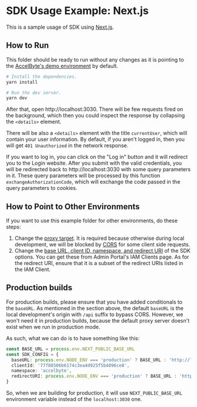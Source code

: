 # SDK Usage Example: Next.js

This is a sample usage of SDK using [Next.js](https://nextjs.org).

## How to Run

This folder should be ready to run without any changes as it is pointing to the [AccelByte's demo environment](https://demo.accelbyte.io) by default.

```sh
# Install the dependencies.
yarn install

# Run the dev server.
yarn dev
```

After that, open http://localhost:3030. There will be few requests fired on the background, which then you could inspect the response by collapsing the `<details>` element.

There will be also a `<details>` element with the title `currentUser`, which will contain your user information. By default, if you aren't logged in, then you will get `401 Unauthorized` in the network response.

If you want to log in, you can click on the "Log in" button and it will redirect you to the Login website. After you submit with the valid credentials, you will be redirected back to http://localhost:3030 with some query parameters in it. These query parameters will be processed by this function `exchangeAuthorizationCode`, which will exchange the code passed in the query parameters to cookies.

## How to Point to Other Environments

If you want to use this example folder for other environments, do these steps:

1. Change the [proxy target](https://github.com/AccelByte/accelbyte-web-sdk/blob/main/packages/sdk/examples/next/next.config.js#L8). It is required because otherwise during local development, we will be blocked by [CORS](https://developer.mozilla.org/en-US/docs/Web/HTTP/CORS) for some client side requests.
2. Change the [base URL, client ID, namespace, and redirect URI](https://github.com/AccelByte/accelbyte-web-sdk/blob/main/packages/sdk/examples/next/pages/index.tsx#L17-L20) of the SDK options. You can get these from Admin Portal's IAM Clients page. As for the redirect URI, ensure that it is a subset of the redirect URIs listed in the IAM Client.

## Production builds

For production builds, please ensure that you have added conditionals to the `baseURL`. As mentioned in the section above, the default `baseURL` is the local development's origin with `/api` suffix to bypass CORS. However, we won't need it in production builds, because the default proxy server doesn't exist when we run in production mode.

As such, what we can do is to have something like this:

```ts
const BASE_URL = process.env.NEXT_PUBLIC_BASE_URL
const SDK_CONFIG = {
  baseURL: process.env.NODE_ENV === 'production' ? BASE_URL : 'http://localhost:3030/api',
  clientId: '77f88506b6174c3ea4d925f5b4096ce8',
  namespace: 'accelbyte',
  redirectURI: process.env.NODE_ENV === 'production' ? BASE_URL : 'http://localhost:3030'
}
```

So, when we are building for production, it will use `NEXT_PUBLIC_BASE_URL` environment variable instead of the `localhost:3030` one.